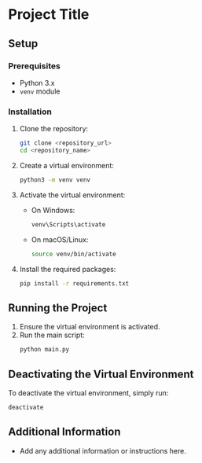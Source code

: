 # Project Title

## Setup

### Prerequisites

- Python 3.x
- `venv` module

### Installation

1. Clone the repository:
    ```sh
    git clone <repository_url>
    cd <repository_name>
    ```

2. Create a virtual environment:
    ```sh
    python3 -m venv venv
    ```

3. Activate the virtual environment:

    - On Windows:
        ```sh
        venv\Scripts\activate
        ```
    - On macOS/Linux:
        ```sh
        source venv/bin/activate
        ```

4. Install the required packages:
    ```sh
    pip install -r requirements.txt
    ```

## Running the Project

1. Ensure the virtual environment is activated.
2. Run the main script:
    ```sh
    python main.py
    ```

## Deactivating the Virtual Environment

To deactivate the virtual environment, simply run:
```sh
deactivate
```

## Additional Information

- Add any additional information or instructions here.
